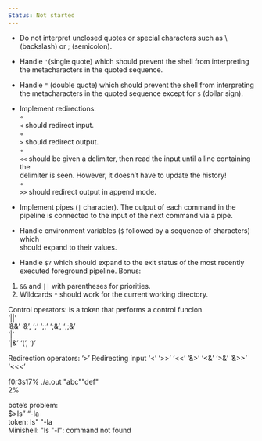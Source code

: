 ```yaml
---
Status: Not started
---
```

  
- Do not interpret unclosed quotes or special characters such as \ (backslash) or ; (semicolon).
- Handle `'`(single quote) which should prevent the shell from interpreting the metacharacters in the quoted sequence.
- Handle `"` (double quote) which should prevent the shell from interpreting the metacharacters in the quoted sequence except for `$` (dollar sign).
- Implement redirections:  
    ◦  
    `<` should redirect input.  
    ◦  
    `>` should redirect output.  
    ◦  
    `<<` should be given a delimiter, then read the input until a line containing the  
    delimiter is seen. However, it doesn’t have to update the history!  
    ◦  
    `>>` should redirect output in append mode.
- Implement pipes (`|` character). The output of each command in the pipeline is connected to the input of the next command via a pipe.
- Handle environment variables (`$` followed by a sequence of characters) which  
    should expand to their values.  
    
- Handle `$?` which should expand to the exit status of the most recently executed foreground pipeline.
Bonus:
1. `&&` and `||` with parentheses for priorities.
2. Wildcards `*` should work for the current working directory.
  
  
Control operators:
is a token that performs a control funcion.  
‘||’  
‘&&’
‘&’,
‘;’
‘;;’
‘;&’,
‘;;&’  
‘|’  
‘|&’
‘(’,
‘)’
  
Redirection operators:
‘>’ Redirecting input
‘<’
‘>>’
‘<<’
‘&>’
‘<&’
‘>&’
‘&>>’
‘<<<’
  
f0r3s17% ./a.out "abc""def"  
2%  
  
bote’s problem:  
$>ls” “-la  
token: ls" "-la  
Minishell: "ls "-l": command not found